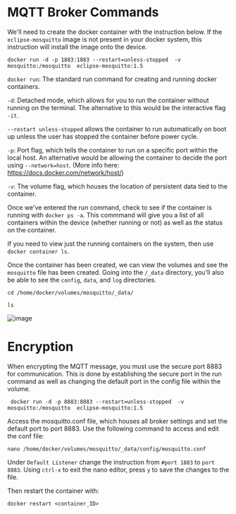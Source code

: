 # MQTT Broker Commands
 
We'll need to create the docker container with the instruction below. If the ```eclipse-mosquitto``` image is not present in your docker system, this instruction will install the image onto the device.
```
docker run -d -p 1883:1883 --restart=unless-stopped  -v mosquitto:/mosquitto  eclipse-mosquitto:1.5

```


```docker run```: The standard run command for creating and running docker containers.

```-d```: Detached mode, which allows for you to run the container without running on the terminal. The alternative to this would be the interactive flag ```-it```. 

```--restart unless-stopped``` allows the container to run automatically on boot up unless the user has stopped the container before power cycle.

```-p```: Port flag, which tells the container to run on a specific port within the local host. An alternative would be allowing the container to decide the port using ```--network=host```. (More info here: https://docs.docker.com/network/host/)

```-v```: The volume flag, which houses the location of persistent data tied to the container.

Once we've entered the run command, check to see if the container is running with ```docker ps -a```. This commmand will give you a list of all containers within the device (whether running or not) as well as the status on the container.

If you need to view just the running containers on the system, then use ```docker container ls```.

Once the container has been created, we can view the volumes and see the ```mosquitto``` file has been created. Going into the ```/_data``` directory, you'll also be able to see the ```config```, ```data```, and ```log``` directories.

```cd /home/docker/volumes/mosquitto/_data/```


```ls```
 
![image](https://user-images.githubusercontent.com/42245728/227012865-4a77abac-13e6-45b3-9a62-57cb18ac9ab5.png)

# Encryption
 
 When encrypting the MQTT message, you must use the secure port 8883 for communication. This is done by establishing the secure port in the run command as well as changing the default port in the config file within the volume.
 
```
 docker run -d -p 8883:8883 --restart=unless-stopped  -v mosquitto:/mosquitto  eclipse-mosquitto:1.5
```
Access the mosquitto.conf file, which houses all broker settings and set the default port to port 8883. Use the following command to access and edit the conf file:

```
nano /home/docker/volumes/mosquitto/_data/config/mosquitto.conf
```

Under ```Default Listener``` change the instruction from ```#port 1883``` to ```port 8883```. Using ```ctrl-x``` to exit the nano editor, press ```y``` to save the changes to the file.

Then restart the container with:
```
docker restart <container_ID>
```
